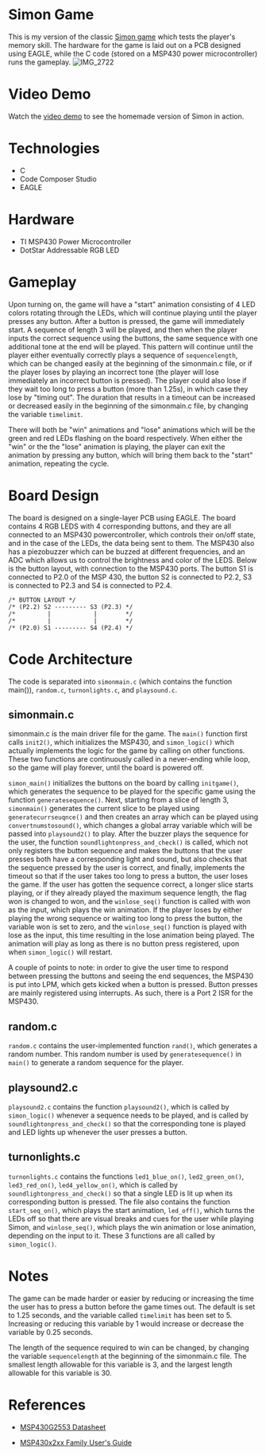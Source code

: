 # Simon Game
This is my version of the classic [Simon game] which tests the player's memory skill. The hardware for the game is laid out on a PCB designed using EAGLE, while the C code (stored on a MSP430 power microcontroller) runs the gameplay.
![IMG_2722](https://user-images.githubusercontent.com/62456147/87822116-7b2d1d00-c8a3-11ea-889e-653f60676ee5.jpg)

# Video Demo
Watch the [video demo] to see the homemade version of Simon in action.

# Technologies
* C
* Code Composer Studio
* EAGLE

# Hardware 
* TI MSP430 Power Microcontroller
* DotStar Addressable RGB LED

# Gameplay
Upon turning on, the game will have a "start" animation consisting of 4 LED colors rotating through the LEDs, which will continue playing until the player presses any button. After a button is pressed, the game will immediately start. A sequence of length 3 will be played, and then when the player inputs the correct sequence using the buttons, the same sequence with one additional tone at the end will be played. This pattern will continue until the player either eventually correctly plays a sequence of `sequencelength`, which can be changed easily at the beginning of the simonmain.c file, or if the player loses by playing an incorrect tone (the player will lose immediately an incorrect button is pressed). The player could also lose if they wait too long to press a button (more than 1.25s), in which case they lose by "timing out". The duration that results in a timeout can be increased or decreased easily in the beginning of the simonmain.c file, by changing the variable `timelimit`.

There will both be "win" animations and "lose" animations which will be the green and red LEDs flashing on the board respectively. When either the "win" or the the "lose" animation is playing, the player can exit the animation by pressing any button, which will bring them back to the "start" animation, repeating the cycle.

# Board Design
The board is designed on a single-layer PCB using EAGLE. The board contains 4 RGB LEDS with 4 corresponding buttons, and they are all connected to an MSP430 powercontroller, which controls their on/off state, and in the case of the LEDs, the data being sent to them. The MSP430 also has a piezobuzzer which can  be buzzed at different frequencies, and an ADC which allows us to control the brightness and color of the LEDS. Below is the button layout, with connection to the MSP430 ports. The button S1 is connected to P2.0 of the MSP 430, the button S2 is connected to P2.2, S3 is connected to P2.3 and S4 is connected to P2.4.

    /* BUTTON LAYOUT */
    /* (P2.2) S2 --------- S3 (P2.3) */
    /*         |            |        */
    /*         |            |        */
    /* (P2.0) S1 --------- S4 (P2.4) */

# Code Architecture
The code is separated into `simonmain.c` (which contains the function main()), `random.c`, `turnonlights.c`, and `playsound.c`.

## simonmain.c
simonmain.c is the main driver file for the game. The `main()` function first calls `init2()`, which initializes the MSP430, and `simon_logic()` which actually implements the logic for the game by calling on other functions. These two functions are continuously called in a never-ending while loop, so the game will play forever, until the board is powered off. 

`simon_main()` initializes the buttons on the board by calling `initgame()`, which generates the sequence to be played for the specific game using the function `generatesequence()`. Next, starting from a slice of length 3, `simonmain()` generates the current slice to be played using `generatecurrseuqnce()` and then creates an array which can be played using `convertnumstosound()`, which changes a global array variable which will be passed into `playsound2()` to play. After the buzzer plays the sequence for the user, the function `soundlightonpress_and_check()` is called, which not only registers the button sequence and makes the buttons that the user presses both have a corresponding light and sound, but also checks that the sequence pressed by the user is correct, and finally, implements the timeout so that if the user takes too long to press a button, the user loses the game. If the user has gotten the sequence correct, a longer slice starts playing, or if they already played the maximum sequence length, the flag won is changed to won, and the `winlose_seq()` function is called with won as the input, which plays the win animation. If the player loses by either playing the wrong sequence or waiting too long to press the button, the variable won is set to zero, and the `winlose_seq()` function is played with lose as the input, this time resulting in the lose animation being played. The animation will play as long as there is no button press registered, upon when `simon_logic()` will restart.

A couple of points to note: in order to give the user time to respond between pressing the buttons and seeing the end sequences, the MSP430 is put into LPM, which gets kicked when a button is pressed. Button presses are mainly registered using interrupts. As such, there is a Port 2 ISR for the MSP430.

## random.c
`random.c` contains the user-implemented function `rand()`, which generates a random number. This random number is used by `generatesequence()` in `main()` to generate a random sequence for the player.

## playsound2.c
`playsound2.c` contains the function `playsound2()`, which is called by `simon_logic()` whenever a sequence needs to be played, and is called by `soundlightonpress_and_check()` so that the corresponding tone is played and LED lights up whenever the user presses a button.

## turnonlights.c
`turnonlights.c` contains the functions `led1_blue_on()`, `led2_green_on()`, `led3_red_on()`, `led4_yellow_on()`, which is called by `soundlightonpress_and_check()` so that a single LED is lit up when its corresponding button is pressed. The file also contains the function `start_seq_on()`, which plays the start animation, `led_off()`, which turns the LEDs off so that there are visual breaks and cues for the user while playing Simon, and `winlose_seq()`, which plays the win animation or lose animation, depending on the input to it. These 3 functions are all called by `simon_logic()`.

# Notes
The game can be made harder or easier by reducing or increasing the time the user has to press a button before the game times out. The default is set to 1.25 seconds, and the variable called `timelimit` has been set to 5. Increasing or reducing this variable by 1 would increase or decrease the variable by 0.25 seconds. 

The length of the sequence required to win can be changed, by changing the variable `sequencelength` at the beginning of the simonmain.c file. The smallest length allowable for this variable is 3, and the largest length allowable for this variable is 30.


# References
* [MSP430G2553 Datasheet]
* [MSP430x2xx Family User's Guide]

   [Simon game]: https://en.wikipedia.org/wiki/Simon_(game)
   [video demo]: https://drive.google.com/file/d/1mtxt7HwAMOKZ6hkkJ4arVjRnBYrZxwgK/view
   
   [MSP430G2553 Datasheet]: http://elec327.github.io/assets/documents/msp430g2553.pdf
   [MSP430x2xx Family User's Guide]: http://elec327.github.io/assets/documents/slau144j_userguide.pdf
